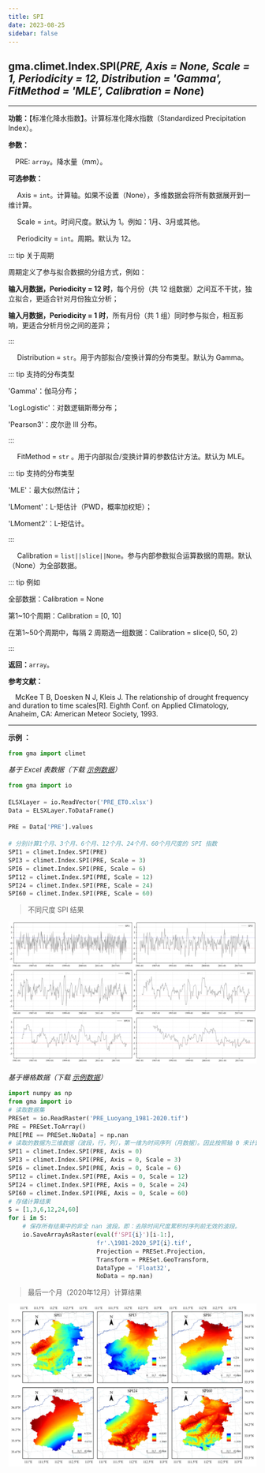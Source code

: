 ```yaml
---
title: SPI
date: 2023-08-25
sidebar: false
---
```


## gma.climet.Index.**SPI**(*PRE, Axis = None, Scale = 1, Periodicity = 12, Distribution = 'Gamma', FitMethod = 'MLE', Calibration = None*) <Badge text="1.0.10 +"/>

---

**功能：**【标准化降水指数】。计算标准化降水指数（Standardized Precipitation Index）。

**参数：**

&emsp;PRE: `array`。降水量（mm）。

**可选参数：**

&emsp; Axis = `int`。计算轴。如果不设置（None），多维数据会将所有数据展开到一维计算。

&emsp; Scale = `int`。时间尺度。默认为 1。例如：1月、3月或其他。

&emsp; Periodicity = `int`。周期。默认为 12。

::: tip 关于周期

周期定义了参与拟合数据的分组方式，例如：

**输入月数据，Periodicity = 12 时**，每个月份（共 12 组数据）之间互不干扰，独立拟合，更适合针对月份独立分析；

**输入月数据，Periodicity = 1 时**，所有月份（共 1 组）同时参与拟合，相互影响，更适合分析月份之间的差异；

:::

&emsp; Distribution = `str`<Badge text="1.1.1 +"/>。用于内部拟合/变换计算的分布类型。默认为 Gamma。

::: tip 支持的分布类型

'Gamma'：伽马分布；

'LogLogistic'：对数逻辑斯蒂分布；

'Pearson3'：皮尔逊 III 分布。

:::

&emsp; FitMethod = `str` <Badge text="2.0.4 +"/>。用于内部拟合/变换计算的参数估计方法。默认为 MLE。

::: tip 支持的分布类型

'MLE'：最大似然估计；

'LMoment'：L-矩估计（PWD，概率加权矩）；

'LMoment2'：L-矩估计。

:::

&emsp; Calibration = `list||slice||None`<Badge text="2.0.4 +"/>。参与内部参数拟合运算数据的周期。默认（None）为全部数据。

::: tip 例如

全部数据：Calibration = None

第1~10个周期：Calibration = [0, 10]

在第1~50个周期中，每隔 2 周期选一组数据：Calibration = slice(0, 50, 2)

:::

**返回：**`array`。

**参考文献：**

&emsp;McKee T B, Doesken N J, Kleis J. The relationship of drought frequency and duration to time scales[R]. Eighth Conf. on Applied Climatology, Anaheim, CA: American Meteor Society, 1993.

---

**示例 ：**

```python
from gma import climet
```
*基于 Excel 表数据（下载 [示例数据](/climet/PRE_ET0.xlsx)）*
```python
from gma import io

ELSXLayer = io.ReadVector('PRE_ET0.xlsx')
Data = ELSXLayer.ToDataFrame()

PRE = Data['PRE'].values

# 分别计算1个月、3个月、6个月、12个月、24个月、60个月尺度的 SPI 指数
SPI1 = climet.Index.SPI(PRE)
SPI3 = climet.Index.SPI(PRE, Scale = 3)
SPI6 = climet.Index.SPI(PRE, Scale = 6)
SPI12 = climet.Index.SPI(PRE, Scale = 12)
SPI24 = climet.Index.SPI(PRE, Scale = 24)
SPI60 = climet.Index.SPI(PRE, Scale = 60)
```
> 不同尺度 SPI 结果

![](/climet/SPIPlot.svg)

*基于栅格数据（下载 [示例数据](/climet/PRE_ET0.7z)）*

```python
import numpy as np
from gma import io
# 读取数据集
PRESet = io.ReadRaster('PRE_Luoyang_1981-2020.tif')
PRE = PRESet.ToArray()
PRE[PRE == PRESet.NoData] = np.nan
# 读取的数据为三维数据（波段，行，列），第一维为时间序列（月数据）。因此按照轴 0 来计算
SPI1 = climet.Index.SPI(PRE, Axis = 0)
SPI3 = climet.Index.SPI(PRE, Axis = 0, Scale = 3)
SPI6 = climet.Index.SPI(PRE, Axis = 0, Scale = 6)
SPI12 = climet.Index.SPI(PRE, Axis = 0, Scale = 12)
SPI24 = climet.Index.SPI(PRE, Axis = 0, Scale = 24)
SPI60 = climet.Index.SPI(PRE, Axis = 0, Scale = 60)
# 存储计算结果
S = [1,3,6,12,24,60]
for i in S:
	# 保存所有结果中的非全 nan 波段。即：去除时间尺度累积时序列前无效的波段。
    io.SaveArrayAsRaster(eval(f'SPI{i}')[i-1:],
                         fr'.\1981-2020_SPI{i}.tif', 
                         Projection = PRESet.Projection,
                         Transform = PRESet.GeoTransform, 
                         DataType = 'Float32', 
                         NoData = np.nan)  
```
> 最后一个月（2020年12月）计算结果

![](/climet/SPI.webp)